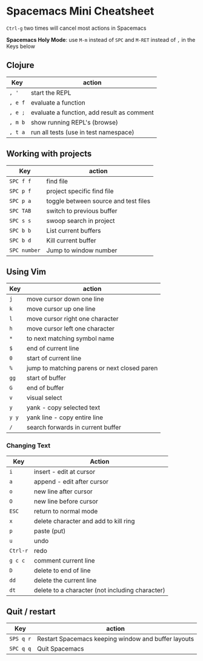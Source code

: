 # Spacemacs Mini Cheatsheet

`Ctrl-g` two times will cancel most actions in Spacemacs

**Spacemacs Holy Mode**: use `M-m` instead of `SPC` and `M-RET` instead of `,` in the Keys below

## Clojure

| Key     | action                                     |
|---------|--------------------------------------------|
| `, '`   | start the REPL                             |
| `, e f` | evaluate a function                        |
| `, e ;` | evaluate a function, add result as comment |
| `, m b` | show running REPL's (browse)               |
| `, t a` | run all tests (use in test namespace)      |


## Working with projects

| Key          | action                               |
|--------------|--------------------------------------|
| `SPC f f`    | find file                            |
| `SPC p f`    | project specific find file           |
| `SPC p a`    | toggle between source and test files |
| `SPC TAB`    | switch to previous buffer            |
| `SPC s s`    | swoop search in project              |
| `SPC b b`    | List current buffers                 |
| `SPC b d`    | Kill current buffer                  |
| `SPC number` | Jump to window number                |

## Using Vim

| Key   | action                                       |
|-------|----------------------------------------------|
| `j`   | move cursor down one line                    |
| `k`   | move cursor up one line                      |
| `l`   | move cursor right one character              |
| `h`   | move cursor left one character               |
| `*`   | to next matching symbol name                 |
| `$`   | end of current line                          |
| `0`   | start of current line                        |
| `%`   | jump to matching parens or next closed paren |
| `gg`  | start of buffer                              |
| `G`   | end of buffer                                |
| `v`   | visual select                                |
| `y`   | yank - copy selected text                    |
| `y y` | yank line - copy entire line                 |
| `/`   | search forwards in current buffer            |

### Changing Text

| Key      | Action                                          |
|----------|-------------------------------------------------|
| `i`      | insert - edit at cursor                         |
| `a`      | append - edit after cursor                      |
| `o`      | new line after cursor                           |
| `O`      | new line before cursor                          |
| `ESC`    | return to normal mode                           |
| `x`      | delete character and add to kill ring           |
| `p`      | paste (put)                                     |
| `u`      | undo                                            |
| `Ctrl-r` | redo                                            |
| `g c c`  | comment current line                            |
| `D`      | delete to end of line                           |
| `dd`     | delete the current line                         |
| `dt`     | delete to a character (not including character) |

## Quit / restart

| Key       | action                                              |
|-----------|-----------------------------------------------------|
| `SPS q r` | Restart Spacemacs keeping window and buffer layouts |
| `SPC q q` | Quit Spacemacs                                      |
